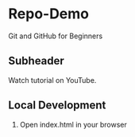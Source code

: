 # Repo-Demo
Git and GitHub for Beginners

## Subheader
Watch tutorial on YouTube.

## Local Development
1. Open index.html in your browser
